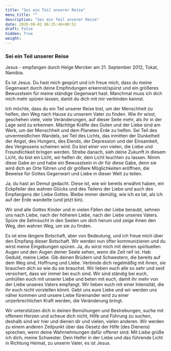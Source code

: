 ```yaml
---
title: "Sei ein Teil unserer Reise"
menu_title: ""
description: "Sei ein Teil unserer Reise"
date: 2020-08-01 06:25:48+00:51
draft: False
hidden: True
weight:
---
```

### Sei ein Teil unserer Reise

Jesus - empfangen durch Helge Mercker am 21. September 2012, Tokat, Namibia.

Es ist Jesus. Du hast mich gespürt und ich freue mich, dass du meine Gegenwart durch deine Empfindungen erkennst/spürst und ein größeres Bewusstsein für meine ständige Gegenwart hast. Manchmal muss ich dich mich mehr spüren lassen, damit du dich mit mir verbinden kannst.

Ich möchte, dass du ein Teil unserer Reise bist, um der Menschheit zu helfen, den Weg nach Hause zu unserem Vater zu finden. Wie ihr wisst, geschehen viele, viele Veränderungen, auf dieser Seite mehr, als ihr in der Lage seid zu erkennen. Mächtige Kräfte des Guten und der Liebe sind am Werk, um der Menschheit und dem Planeten Erde zu helfen. Sei Teil des unvermeidlichen Wandels, sei Teil des Lichts, das inmitten der Dunkelheit der Angst, des Hungers, des Elends, der Depression und der Einsamkeit, des Vergessens scheinen wird. Du bist einer von vielen, die Liebe und Freundlichkeit bringen werden. Strebe danach, sieh deine Zukunft in diesem Licht, du bist ein Licht, wir helfen dir, dein Licht leuchten zu lassen. Nimm diese Gabe an und habe ein Bewusstsein in dir für diese Gabe, denn sie wird dich an Orte führen und dir größere Möglichkeiten eröffnen, die Beweise für Gottes Gegenwart und Liebe in dieser Welt zu teilen.

Ja, du hast an Demut gedacht. Diese ist, wie wir bereits erwähnt haben, ein Eckpfeiler des wahren Glücks und des Teilens der Liebe und auch des Empfangens der Liebe Gottes. Bleibe immer demütig, wie ich es tat, als ich auf der Erde wandelte (und jetzt bin).

Wir sind alle Gottes Kinder und in vielen Fällen der Liebe beraubt, sehnen uns nach Liebe, nach der höheren Liebe, nach der Liebe unseres Vaters. Spüre die Sehnsucht in den Seelen um dich herum und zeige ihnen den Weg, den wahren Weg, um sie zu finden.

Es ist eine längere Botschaft, aber von Bedeutung, und ich freue mich über den Empfang dieser Botschaft. Wir werden nun öfter kommunizieren und du wirst meine Eingebungen spüren. Ja, du wirst mich mit deinen spirituellen Augen und den Augen deiner Seele sehen, wenn die Zeit reif ist. Hab Geduld, meine Liebe. Gib deinen Brüdern und Schwestern, die bereits auf dem Weg sind, Hoffnung und Liebe. Verbinde dich regelmäßig mit ihnen, sie brauchen dich so wie du sie brauchst. Wir lieben euch alle so sehr und seid versichert, dass wir immer bei euch sind. Wir sind ständig bei euch, umhüllen euch mit unserer Liebe und beten mit euch, damit ihr mehr von der Liebe unseres Vaters empfangt. Wir lieben euch mit einer Intensität, die ihr euch nicht vorstellen könnt. Gebt uns eure Liebe und wir werden uns näher kommen und unsere Liebe füreinander wird zu einer unzerbrechlichen Kraft werden, die Veränderung bringt.  

Wir unterstützen dich in deinen Bemühungen und Bestrebungen, suche mit offenem Herzen und scheue dich nicht, Hilfe und Führung zu suchen, deshalb sind wir hier und dienen dir und vielen, vielen anderen. Wir werden zu einem anderen Zeitpunkt über das Gesetz der Hilfe (des Dienens) sprechen, wenn deine Wahrnehmungen dafür offener sind. Mit Liebe grüße ich dich, meine Schwester. Dein Helfer in der Liebe und das führende Licht in Richtung Heimat, zu unserm Vater, es ist Jesus.
